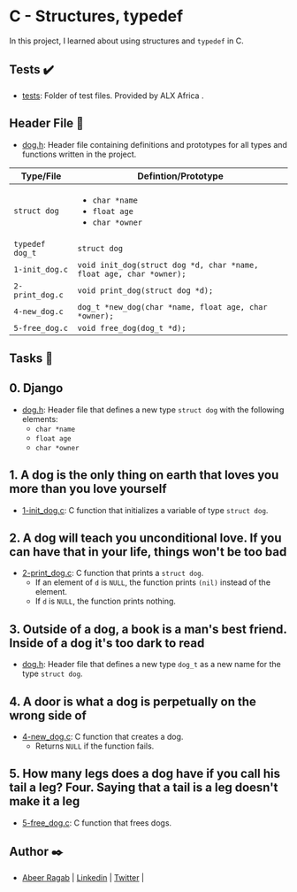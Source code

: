 # C - Structures, typedef

In this project, I learned about using structures and `typedef` in C.

## Tests :heavy_check_mark:

* [tests](./tests): Folder of test files. Provided by ALX Africa .

## Header File :file_folder:

* [dog.h](./dog.h): Header file containing definitions and prototypes for all types
and functions written in the project.

| Type/File       | Defintion/Prototype                                                      |
| --------------- | ------------------------------------------------------------------------ |
| `struct dog`    | <ul><li>`char *name`</li><li>`float age`</li><li>`char *owner`</li></ul> |
| `typedef dog_t` | `struct dog`                                                             |
| `1-init_dog.c`  | `void init_dog(struct dog *d, char *name, float age, char *owner);`      |
| `2-print_dog.c` | `void print_dog(struct dog *d);`                                         |
| `4-new_dog.c`   | `dog_t *new_dog(char *name, float age, char *owner);`                    |
| `5-free_dog.c`  | `void free_dog(dog_t *d);`                                               |

## Tasks :page_with_curl:

## 0. Django
  * [dog.h](./dog.h): Header file that defines a new type `struct dog` with the
  following elements:
    * `char *name`
    * `float age`
    * `char *owner`

## 1. A dog is the only thing on earth that loves you more than you love yourself
  * [1-init_dog.c](./1-init_dog.c): C function that initializes a variable of type `struct dog`.

## 2. A dog will teach you unconditional love. If you can have that in your life, things won't be too bad
  * [2-print_dog.c](./2-print_dog.c): C function that prints a `struct dog`.
    * If an element of `d` is `NULL`, the function prints `(nil)` instead of the element.
    * If `d` is `NULL`, the function prints nothing.

## 3. Outside of a dog, a book is a man's best friend. Inside of a dog it's too dark to read
  * [dog.h](./dog.h): Header file that defines a new type `dog_t` as a new name for the
  type `struct dog`.

## 4. A door is what a dog is perpetually on the wrong side of
  * [4-new_dog.c](./4-new_dog.c): C function that creates a dog.
    * Returns `NULL` if the function fails.

## 5. How many legs does a dog have if you call his tail a leg? Four. Saying that a tail is a leg doesn't make it a leg
  * [5-free_dog.c](./5-free_dog.c): C function that frees dogs.


## Author :black_nib:

- [Abeer Ragab](https://github.com/Abeer-M-Ali) | [Linkedin](https://www.linkedin.com/in/abeer-ragab-b25872260/) | [Twitter](https://twitter.com/abeerragab5211) | 

